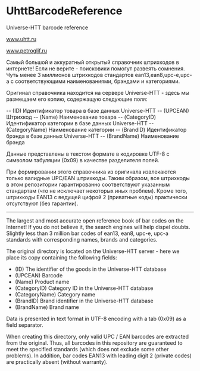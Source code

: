 # UhttBarcodeReference
Universe-HTT barcode reference

www.uhtt.ru

www.petroglif.ru

Самый большой и аккуратный открытый справочник штрихкодов в интернете! Если не верите - поисковики помогут развеять сомнения.
Чуть менее 3 миллионов штрихкодов стандартов ean13,ean8,upc-e,upc-a с соответствующими наименованиями, брэндами и категориями.

Оригинал справочника находится на сервере Universe-HTT - здесь мы размещаем его копию, содержащую следующие поля:

-- (ID) Идентификатор товара в базе данных Universe-HTT
-- (UPCEAN) Штрихкод
-- (Name) Наименование товара
-- (CategoryID) Идентификатор категории в базе данных Universe-HTT
-- (CategoryName) Наименование категории
-- (BrandID) Идентификатор брэнда в базе данных Universe-HTT
-- (BrandName) Наименование брэнда

Данные представлены в текстом формате в кодировке UTF-8 с символом табуляции (0x09) в качестве разделителя полей.

При формировании этого справочника из оригинала извлекаются только валидные UPC/EAN штрихкоды. Таким образом, все
штрихкоды в этом репозитории гарантированно соответствуют указанным стандартам (что не исключает некоторых иных проблем).
Кроме того, штрихкоды EAN13 с ведущей цифрой 2 (приватные коды) практически отсутствуют (без гарантии).

---------------------------

The largest and most accurate open reference book of bar codes on the Internet! If you do not believe it, the search engines will help dispel doubts.
Slightly less than 3 million bar codes of ean13, ean8, upc-e, upc-a standards with corresponding names, brands and categories.

The original directory is located on the Universe-HTT server - here we place its copy containing the following fields:

- (ID) The identifier of the goods in the Universe-HTT database
- (UPCEAN) Barcode
- (Name) Product name
- (CategoryID) Category ID in the Universe-HTT database
- (CategoryName) Category name
- (BrandID) Brand identifier in the Universe-HTT database
- (BrandName) Brand name

Data is presented in text format in UTF-8 encoding with a tab (0x09) as a field separator.

When creating this directory, only valid UPC / EAN barcodes are extracted from the original. Thus, all
barcodes in this repository are guaranteed to meet the specified standards (which does not exclude some other problems).
In addition, bar codes EAN13 with leading digit 2 (private codes) are practically absent (without warranty).


